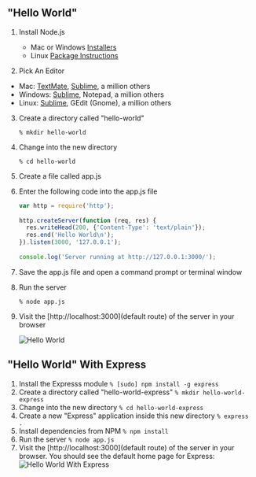 ## "Hello World"

1. Install Node.js

	- Mac or Windows [Installers](http://nodejs.org/download/)
	- Linux [Package Instructions](https://github.com/joyent/node/wiki/Installing-Node.js-via-package-manager)
2. Pick An Editor

  - Mac: [TextMate](http://macromates.com/), [Sublime](http://www.sublimetext.com/), a million others
  - Windows: [Sublime](http://www.sublimetext.com/), Notepad, a million others
  - Linux: [Sublime](http://www.sublimetext.com/), GEdit (Gnome), a million others
3. Create a directory called "hello-world"

	`% mkdir hello-world`
4. Change into the new directory

	`% cd hello-world`
5. Create a file called app.js
6. Enter the following code into the app.js file
	```javascript
	var http = require('http');
	 
	http.createServer(function (req, res) {
	  res.writeHead(200, {'Content-Type': 'text/plain'});
	  res.end('Hello World\n');
	}).listen(3000, '127.0.0.1');
		
	console.log('Server running at http://127.0.0.1:3000/');
	```
7. Save the app.js file and open a command prompt or terminal window
8. Run the server

	`% node app.js`
9. Visit the [http://localhost:3000](default route) of the server in your browser		

	![Hello World](https://raw.github.com/NodePhilly/MiniHacks/master/2012.09/HelloWorld/img/HelloWorld.png)


## "Hello World" With Express

1. Install the Expresss module
		`% [sudo] npm install -g express`
2. Create a directory called "hello-world-express"
		`% mkdir hello-world-express`
3. Change into the new directory
		`% cd hello-world-express`
4. Create a new "Express" application inside this new directory
		`% express .`
5. Install dependencies from NPM
		`% npm install`
6. Run the server
		`% node app.js`
7. Visit the [http://localhost:3000](default route) of the server in your browser. You should see the default home page for Express:
		![Hello World With Express](https://raw.github.com/NodePhilly/MiniHacks/master/2012.09/HelloWorld/img/HelloWorldExpress.png)